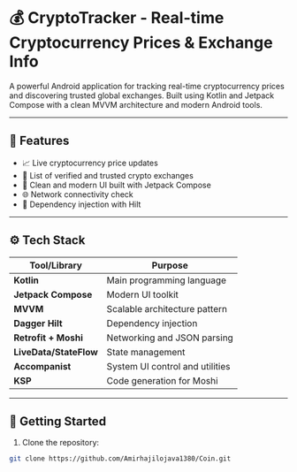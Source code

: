# 💰 CryptoTracker - Real-time Cryptocurrency Prices & Exchange Info

A powerful Android application for tracking real-time cryptocurrency prices and discovering trusted global exchanges. Built using Kotlin and Jetpack Compose with a clean MVVM architecture and modern Android tools.

---

## 🧩 Features

- 📈 Live cryptocurrency price updates
- 🏦 List of verified and trusted crypto exchanges
- 🔎 Clean and modern UI built with Jetpack Compose
- 🌐 Network connectivity check
- 🔐 Dependency injection with Hilt

---

## ⚙️ Tech Stack

| Tool/Library        | Purpose                          |
|---------------------|----------------------------------|
| **Kotlin**          | Main programming language        |
| **Jetpack Compose** | Modern UI toolkit                |
| **MVVM**            | Scalable architecture pattern    |
| **Dagger Hilt**     | Dependency injection             |
| **Retrofit + Moshi**| Networking and JSON parsing      |
| **LiveData/StateFlow** | State management             |
| **Accompanist**     | System UI control and utilities  |
| **KSP**             | Code generation for Moshi        |

---


## 🚀 Getting Started

1. Clone the repository:

```bash
git clone https://github.com/Amirhajilojava1380/Coin.git

